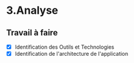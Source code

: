 # 3.Analyse
## Travail à faire
- [x] Identification des Outils et Technologies
- [x] Identification de l'architecture de l'application